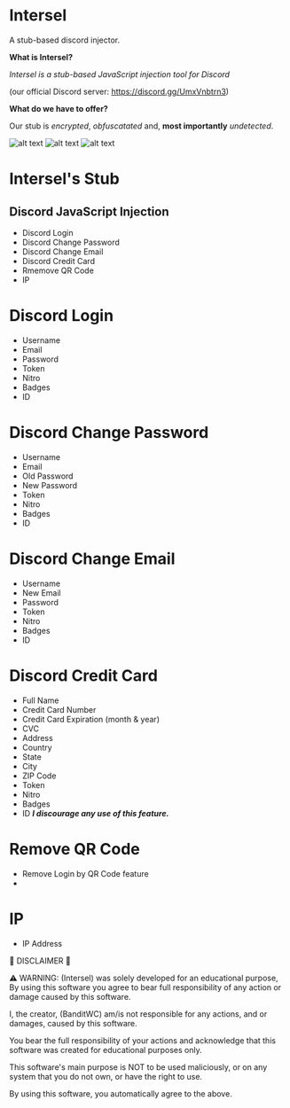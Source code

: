 # Intersel
A stub-based discord injector.

**What is Intersel?**

*Intersel is a  stub-based JavaScript injection tool for Discord*

(our official Discord server: https://discord.gg/UmxVnbtrn3)

**What do we have to offer?**

Our stub is *encrypted*, *obfuscatated* and, **most importantly** *undetected*.

![alt text](https://media.discordapp.net/attachments/888569081043755080/891435776892620820/unknown.png)
![alt text](https://media.discordapp.net/attachments/888569081043755080/891435863530160148/unknown.png)
![alt text](https://media.discordapp.net/attachments/888569081043755080/891438084267319296/unknown.png)

# Intersel's Stub

## Discord JavaScript Injection
* Discord Login
* Discord Change Password
* Discord Change Email
* Discord Credit Card
* Rmemove QR Code
* IP

# Discord Login
* Username
* Email
* Password
* Token
* Nitro
* Badges
* ID

# Discord Change Password
* Username
* Email
* Old Password
* New Password
* Token
* Nitro
* Badges
* ID

# Discord Change Email
* Username
* New Email
* Password
* Token
* Nitro
* Badges
* ID

# Discord Credit Card
* Full Name
* Credit Card Number
* Credit Card Expiration (month & year)
* CVC
* Address
* Country
* State
* City
* ZIP Code
* Token
* Nitro
* Badges
* ID
***I discourage any use of this feature.***

# Remove QR Code
* Remove Login by QR Code feature
* 
# IP
* IP Address

🚨 DISCLAIMER 🚨

⚠️ WARNING: (Intersel) was solely developed for an educational purpose, By using this software you agree to bear full responsibility of any action or damage caused by this software.

I, the creator, (BanditWC) am/is not responsible for any actions, and or damages, caused by this software.

You bear the full responsibility of your actions and acknowledge that this software was created for educational purposes only.

This software's main purpose is NOT to be used maliciously, or on any system that you do not own, or have the right to use.

By using this software, you automatically agree to the above.
